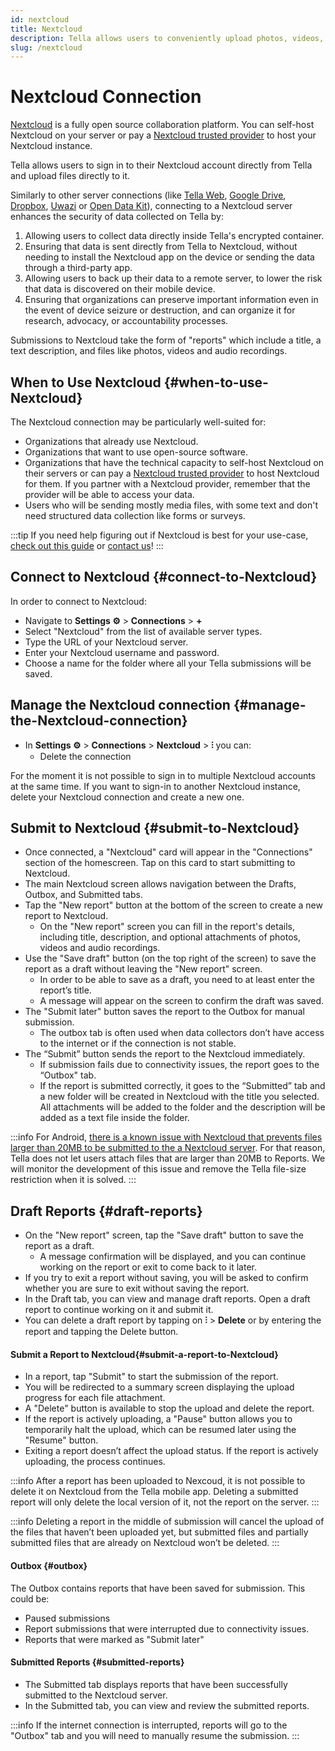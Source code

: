 ```yaml
---
id: nextcloud
title: Nextcloud 
description: Tella allows users to conveniently upload photos, videos, pdfs and audio recordings to Nextcloud.
slug: /nextcloud
---
```


# Nextcloud Connection

[Nextcloud](https://nextcloud.com/) is a fully open source collaboration platform. You can self-host Nextcloud on your server or pay a [Nextcloud trusted provider](https://nextcloud.com/providers/) to host your Nextcloud instance. 

Tella allows users to sign in to their Nextcloud account directly from Tella and upload files directly to it.

Similarly to other server connections (like [Tella Web](/tella-web), [Google Drive](/g-drive), [Dropbox](/dropbox), [Uwazi](/uwazi) or [Open Data Kit](/odk)), connecting to a Nextcloud server enhances the security of data collected on Tella by:

1. Allowing users to collect data directly inside Tella's encrypted container.
2. Ensuring that data is sent directly from Tella to Nextcloud, without needing to install the Nextcloud app on the device or sending the data through a third-party app.
3. Allowing users to back up their data to a remote server, to lower the risk that data is discovered on their mobile device.
4. Ensuring that organizations can preserve important information even in the event of device seizure or destruction, and can organize it for research, advocacy, or accountability processes.

Submissions to Nextcloud take the form of "reports" which include a title, a text description, and files like photos, videos and audio recordings.



## When to Use Nextcloud {#when-to-use-Nextcloud}

The Nextcloud connection may be particularly well-suited for:
- Organizations that already use Nextcloud.
- Organizations that want to use open-source software.
- Organizations that have the technical capacity to self-host Nextcloud on their servers or can pay a [Nextcloud trusted provider](https://nextcloud.com/providers/) to host Nextcloud for them. If you partner with a Nextcloud provider, remember that the provider will be able to access your data. 
- Users who will be sending mostly media files, with some text and don't need structured data collection like forms or surveys.


:::tip
If you need help figuring out if Nextcloud is best for your use-case, [check out this guide](/for-organizations#selecting-the-right-type-of-server) or [contact us](/contact-us)!
:::

## Connect to Nextcloud {#connect-to-Nextcloud}

In order to connect to Nextcloud:

* Navigate to **Settings ⚙️** > **Connections** > **+**
* Select "Nextcloud" from the list of available server types.
* Type the URL of your Nextcloud server.
* Enter your Nextcloud username and password.
* Choose a name for the folder where all your Tella submissions will be saved.


## Manage the Nextcloud connection {#manage-the-Nextcloud-connection}

* In **Settings ⚙️** > **Connections** >  **Nextcloud** > **⫶** you can:
  - Delete the connection

For the moment it is not possible to sign in to multiple Nextcloud accounts at the same time. If you want to sign-in to another Nextcloud instance, delete your Nextcloud connection and create a new one.


## Submit to Nextcloud {#submit-to-Nextcloud}

* Once connected, a "Nextcloud" card will appear in the "Connections" section of the homescreen. Tap on this card to start submitting to Nextcloud.
* The main Nextcloud screen allows navigation between the Drafts, Outbox, and Submitted tabs.
* Tap the "New report" button at the bottom of the screen to create a new report to Nextcloud.
    * On the "New report" screen you can fill in the report's details, including title, description, and optional attachments of photos, videos and audio recordings.
* Use the "Save draft" button (on the top right of the screen) to save the report as a draft without leaving the "New report" screen. 
    * In order to be able to save as a draft, you need to at least enter the report’s title.
    * A message will appear on the screen to confirm the draft was saved.
* The "Submit later" button saves the report to the Outbox for manual submission.
    * The outbox tab is often used when data collectors don’t have access to the internet or if the connection is not stable.
* The “Submit” button sends the report to the Nextcloud immediately.
    * If submission fails due to connectivity issues, the report goes to the “Outbox" tab.
    * If the report is submitted correctly, it goes to the “Submitted” tab and a new folder will be created in Nextcloud with the title you selected. All attachments will be added to the folder and the description will be added as a text file inside the folder.

:::info
For Android, [there is a known issue with Nextcloud that prevents files larger than 20MB to be submitted to the a Nextcloud server](https://help.nextcloud.com/t/cant-upload-files-langer-than-20-mb-using-nextcloud-android-app/196434). For that reason, Tella does not let users attach files that are larger than 20MB to Reports. We will monitor the development of this issue and remove the Tella file-size restriction when it is solved.
:::

##  Draft Reports {#draft-reports}


* On the "New report" screen, tap the "Save draft" button to save the report as a draft.
    * A message confirmation will be displayed, and you can continue working on the report or exit to come back to it later.
* If you try to exit a report without saving, you will be asked to confirm whether you are sure to exit without saving the report.
* In the Draft tab, you can view and manage draft reports. Open a draft report to continue working on it and submit it.
* You can delete a draft report by tapping on **⫶** > **Delete** or by entering the report and tapping the Delete button.


#### Submit a Report to Nextcloud{#submit-a-report-to-Nextcloud}

* In a report, tap "Submit" to start the submission of the report.
* You will be redirected to a summary screen displaying the upload progress for each file attachment.
* A "Delete" button is available to stop the upload and delete the report.
* If the report is actively uploading, a "Pause" button allows you to temporarily halt the upload, which can be resumed later using the "Resume" button.
* Exiting a report doesn’t affect the upload status. If the report is actively uploading, the process continues. 

:::info
After a report has been uploaded to Nexcoud, it is not possible to delete it on Nextcloud from the Tella mobile app. Deleting a submitted report will only delete the local version of it, not the report on the server. 
:::

:::info
Deleting a report in the middle of submission will cancel the upload of the files that haven’t been uploaded yet, but submitted files and partially submitted files that are already on Nextcloud won’t be deleted.
:::


#### Outbox {#outbox}

The Outbox contains reports that have been saved for submission. This could be:

* Paused submissions
* Report submissions that were interrupted due to connectivity issues.
* Reports that were marked as "Submit later"


#### Submitted Reports {#submitted-reports}

- The Submitted tab displays reports that have been successfully submitted to the Nextcloud server.
- In the Submitted tab, you can view and review the submitted reports.

:::info
If the internet connection is interrupted, reports will go to the "Outbox" tab and you will need to manually resume the submission.
:::



